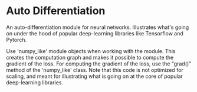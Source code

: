 # Auto Differentiation

An auto-differentiation module for neural networks. Illustrates what's going on under the hood of popular deep-learning libraries like Tensorflow and Pytorch.

Use 'numpy_like' module objects when working with the module. This creates the computation graph and makes it possible to compute the gradient of the loss.
For computing the gradient of the loss, use the "grad()" method of the 'numpy_like' class.
Note that this code is not optimized for scaling, and meant for illustrating what is going on at the core of popular deep-learning libraries.



